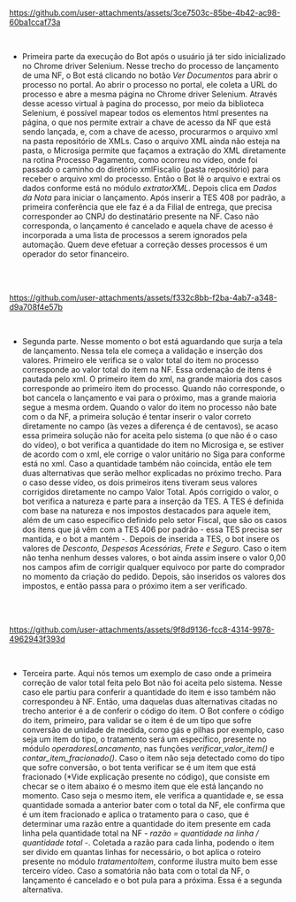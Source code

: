 
https://github.com/user-attachments/assets/3ce7503c-85be-4b42-ac98-60ba1ccaf73a


<br/>

- Primeira parte da execução do Bot após o usuário já ter sido inicializado no Chrome driver Selenium. Nesse trecho do processo de lançamento de uma NF, o Bot está clicando no botão _Ver Documentos_ para abrir o processo no portal. Ao abrir o processo no portal, ele coleta a URL do processo e abre a mesma página no Chrome driver Selenium. Através desse acesso virtual à pagina do processo, por meio da biblioteca Selenium, é possível mapear todos os elementos html presentes na página, o que nos permite extrair a chave de acesso da NF que está sendo lançada, e, com a chave de acesso, procurarmos o arquivo xml na pasta repositório de XMLs. Caso o arquivo XML ainda não esteja na pasta, o Microsiga permite que façamos a extração do XML diretamente na rotina Processo Pagamento, como ocorreu no vídeo, onde foi passado o caminho do diretório xmlFiscalio (pasta repositório) para receber o arquivo xml do processo. Então o Bot lê o arquivo e extrai os dados conforme está no módulo _extratorXML_. Depois clica em _Dados da Nota_ para iniciar o lançamento. Após inserir a TES 408 por padrão, a primeira conferência que ele faz é a da Filial de entrega, que precisa corresponder ao CNPJ do destinatário presente na NF. Caso não corresponda, o lançamento é cancelado e aquela chave de acesso é incorporada a uma lista de processos a serem ignorados pela automação. Quem deve efetuar a correção desses processos é um operador do setor financeiro.
<br/>
<br/>


https://github.com/user-attachments/assets/f332c8bb-f2ba-4ab7-a348-d9a708f4e57b

<br/>

- Segunda parte. Nesse momento o bot está aguardando que surja a tela de lançamento. Nessa tela ele começa a validação e inserção dos valores. Primeiro ele verifica se o valor total do item no processo corresponde ao valor total do item na NF. Essa ordenação de itens é pautada pelo xml. O primeiro item do xml, na grande maioria dos casos corresponde ao primeiro item do processo. Quando não corresponde, o bot cancela o lançamento e vai para o próximo, mas a grande maioria segue a mesma ordem. Quando o valor do item no processo não bate com o da NF, a primeira solução é tentar inserir o valor correto diretamente no campo (às vezes a diferença é de centavos), se acaso essa primeira solução não for aceita pelo sistema (o que não é o caso do vídeo), o bot verifica a quantidade do item no Microsiga e, se estiver de acordo com o xml, ele corrige o valor unitário no Siga para conforme está no xml. Caso a quantidade também não coincida, então ele tem duas alternativas que serão melhor explicadas no próximo trecho. Para o caso desse vídeo, os dois primeiros itens tiveram seus valores corrigidos diretamente no campo Valor Total. Após corrigido o valor, o bot verifica a natureza e parte para a inserção da TES. A TES é definida com base na natureza e nos impostos destacados para aquele item, além de um caso especifico definido pelo setor Fiscal, que são os casos dos itens que já vêm com a TES 406 por padrão - essa TES precisa ser mantida, e o bot a mantém -. Depois de inserida a TES, o bot insere os valores de _Desconto, Despesas Acessórias, Frete e Seguro_. Caso o item não tenha nenhum desses valores, o bot ainda assim insere o valor 0,00 nos campos afim de corrigir qualquer equivoco por parte do comprador no momento da criação do pedido. Depois, são inseridos os valores dos impostos, e então passa para o próximo item a ser verificado.
<br/>
<br/>


https://github.com/user-attachments/assets/9f8d9136-fcc8-4314-9978-4962943f393d

<br/>

- Terceira parte. Aqui nós temos um exemplo de caso onde a primeira correção de valor total feita pelo Bot não foi aceita pelo sistema. Nesse caso ele partiu para conferir a quantidade do item e isso também não correspondeu à NF. Então, uma daquelas duas alternativas citadas no trecho anterior é a de conferir o código do item. O Bot confere o código do item, primeiro, para validar se o item é de um tipo que sofre conversão de unidade de medida, como gás e pilhas por exemplo, caso seja um item do tipo, o tratamento será um específico, presente no módulo _operadoresLancamento_, nas funções _verificar_valor_item()_ e _contar_item_fracionado()_. Caso o item não seja detectado como do tipo que sofre conversão, o bot tenta verificar se é um item que está fracionado (*Vide explicação presente no código), que consiste em checar se o item abaixo é o mesmo item que ele está lançando no momento. Caso seja o mesmo item, ele verifica a quantidade e, se essa quantidade somada a anterior bater com o total da NF, ele confirma que é um item fracionado e aplica o tratamento para o caso, que é determinar uma razão entre a quantidade do item presente em cada linha pela quantidade total na NF - _razão = quantidade na linha / quantidade total_ -. Coletada a razão para cada linha, podendo o item ser divido em quantas linhas for necessário, o bot aplica o roteiro presente no módulo _tratamentoItem_, conforme ilustra muito bem esse terceiro vídeo. Caso a somatória não bata com o total da NF, o lançamento é cancelado e o bot pula para a próxima. Essa é a segunda alternativa.
<br/>
<br/>


  
